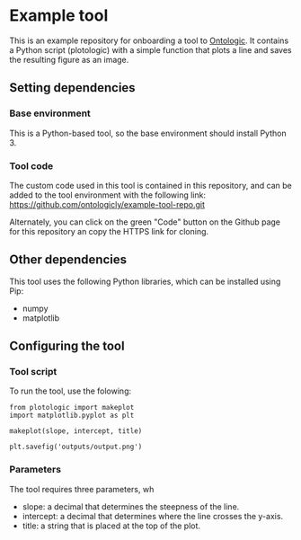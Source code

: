 # Example tool

This is an example repository for onboarding a tool to [Ontologic](run.ontologic.ly). It contains a Python script (plotologic) with a simple function that plots a line and saves the resulting figure as an image.

## Setting dependencies
### Base environment
This is a Python-based tool, so the base environment should install Python 3.

### Tool code

The custom code used in this tool is contained in this repository, and can be added to the tool environment with the following link: https://github.com/ontologicly/example-tool-repo.git

Alternately, you can click on the green "Code" button on the Github page for this repository an copy the HTTPS link for cloning.

## Other dependencies

This tool uses the following Python libraries, which can be installed using Pip:
  - numpy
  - matplotlib

## Configuring the tool

### Tool script

To run the tool, use the folowing:

```
from plotologic import makeplot
import matplotlib.pyplot as plt

makeplot(slope, intercept, title)

plt.savefig('outputs/output.png')
```

### Parameters
The tool requires three parameters, wh
  - slope: a decimal that determines the steepness of the line.
  - intercept: a decimal that determines where the line crosses the y-axis.
  - title: a string that is placed at the top of the plot.

